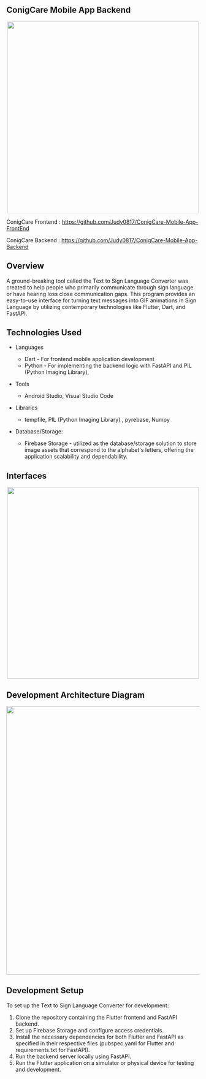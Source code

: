 ## ConigCare Mobile App Backend

<div align='center'>
    <img src="https://github.com/Judy0817/ConigCare-Mobile-App-FrontEnd/assets/119217708/a6562785-0cf4-4070-b5c9-8eb76c424524" width="500" align="center">
</div>
                      
ConigCare Frontend : https://github.com/Judy0817/ConigCare-Mobile-App-FrontEnd

ConigCare Backend : https://github.com/Judy0817/ConigCare-Mobile-App-Backend

## Overview
A ground-breaking tool called the Text to Sign Language Converter was created to help people who primarily communicate through sign language or have hearing loss close communication gaps. This program provides an easy-to-use interface for turning text messages into GIF animations in Sign Language by utilizing contemporary technologies like Flutter, Dart, and FastAPI.

## Technologies Used
- Languages
  
  <ul>
     <li>Dart - For frontend mobile application development</li>
     <li>Python - For implementing the backend logic with FastAPI and PIL (Python Imaging Library), </li>
  </ul>

- Tools
  
  <ul>
    <li>Android Studio, Visual Studio Code</li>
  </ul>

- Libraries

   <ul>
    <li>tempfile, PIL (Python Imaging Library) , pyrebase, Numpy</li>
  </ul>

- Database/Storage:

  <ul>
    <li>Firebase Storage - utilized as the database/storage solution to store image assets that correspond to the alphabet's letters, offering the application scalability and dependability.
 </li>
  </ul>

## Interfaces
<div align='center'>
    <img src="https://github.com/Judy0817/ConigCare-Mobile-App-FrontEnd/assets/119217708/52275053-27b2-4089-95d4-319259c1e044" width="500" align="center">
</div>



## Development Architecture Diagram

<div align='center'>
    <img src="https://github.com/Judy0817/ConigCare-Mobile-App-Backend/assets/119217708/89b6701d-2fb4-4ebb-bd4a-e708db7ab326" width="700" align="center">
</div>


## Development Setup
To set up the Text to Sign Language Converter for development:

1. Clone the repository containing the Flutter frontend and FastAPI backend.
2. Set up Firebase Storage and configure access credentials.
3. Install the necessary dependencies for both Flutter and FastAPI as specified in their respective files (pubspec.yaml for Flutter and requirements.txt for FastAPI).
4. Run the backend server locally using FastAPI.
5. Run the Flutter application on a simulator or physical device for testing and development.
